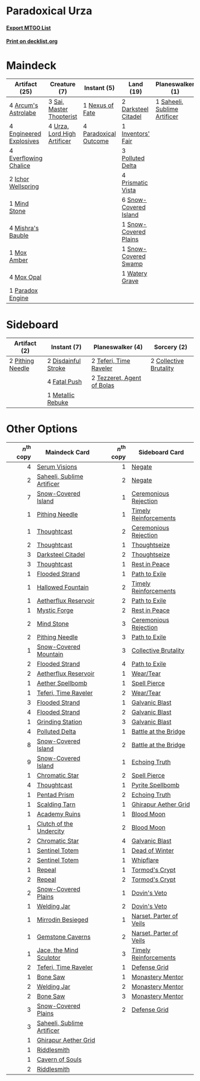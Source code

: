 # Paradoxical Urza

#### [Export MTGO List](../collection/Paradoxical%20Urza/Paradoxical%20Urza.txt)
#### [Print on decklist.org](http://decklist.org/?deckmain=4%09Arcum's%20Astrolabe%0A2%09Darksteel%20Citadel%0A4%09Engineered%20Explosives%0A4%09Everflowing%20Chalice%0A2%09Ichor%20Wellspring%0A1%09Inventors'%20Fair%0A1%09Mind%20Stone%0A4%09Mishra's%20Bauble%0A1%09Mox%20Amber%0A4%09Mox%20Opal%0A1%09Nexus%20of%20Fate%0A1%09Paradox%20Engine%0A4%09Paradoxical%20Outcome%0A3%09Polluted%20Delta%0A4%09Prismatic%20Vista%0A1%09Saheeli,%20Sublime%20Artificer%0A3%09Sai,%20Master%20Thopterist%0A3%09Serum%20Visions%0A6%09Snow-Covered%20Island%0A1%09Snow-Covered%20Plains%0A1%09Snow-Covered%20Swamp%0A4%09Urza,%20Lord%20High%20Artificer%0A1%09Watery%20Grave&deckside=2%09Collective%20Brutality%0A2%09Disdainful%20Stroke%0A4%09Fatal%20Push%0A1%09Metallic%20Rebuke%0A2%09Pithing%20Needle%0A2%09Teferi,%20Time%20Raveler%0A2%09Tezzeret,%20Agent%20of%20Bolas)
# Maindeck

|                                          Artifact (25)                                          |                                             Creature (7)                                             |                                          Instant (5)                                           |                                           Land (19)                                            |                                           Planeswalker (1)                                            |                                       Sorcery (3)                                       |
|-------------------------------------------------------------------------------------------------|------------------------------------------------------------------------------------------------------|------------------------------------------------------------------------------------------------|------------------------------------------------------------------------------------------------|-------------------------------------------------------------------------------------------------------|-----------------------------------------------------------------------------------------|
|4 [Arcum's Astrolabe](http://gatherer.wizards.com/Pages/Card/Details.aspx?multiverseid=464169)   |3 [Sai, Master Thopterist](http://gatherer.wizards.com/Pages/Card/Details.aspx?multiverseid=447205)   |1 [Nexus of Fate](http://gatherer.wizards.com/Pages/Card/Details.aspx?multiverseid=450253)      |2 [Darksteel Citadel](http://gatherer.wizards.com/Pages/Card/Details.aspx?multiverseid=389479)  |1 [Saheeli, Sublime Artificer](http://gatherer.wizards.com/Pages/Card/Details.aspx?multiverseid=461161)|3 [Serum Visions](http://gatherer.wizards.com/Pages/Card/Details.aspx?multiverseid=50145)|
|4 [Engineered Explosives](http://gatherer.wizards.com/Pages/Card/Details.aspx?multiverseid=50139)|4 [Urza, Lord High Artificer](http://gatherer.wizards.com/Pages/Card/Details.aspx?multiverseid=464024)|4 [Paradoxical Outcome](http://gatherer.wizards.com/Pages/Card/Details.aspx?multiverseid=417633)|1 [Inventors' Fair](http://gatherer.wizards.com/Pages/Card/Details.aspx?multiverseid=417820)    |                                                                                                       |                                                                                         |
|4 [Everflowing Chalice](http://gatherer.wizards.com/Pages/Card/Details.aspx?multiverseid=220534) |                                                                                                      |                                                                                                |3 [Polluted Delta](http://gatherer.wizards.com/Pages/Card/Details.aspx?multiverseid=405104)     |                                                                                                       |                                                                                         |
|2 [Ichor Wellspring](http://gatherer.wizards.com/Pages/Card/Details.aspx?multiverseid=389551)    |                                                                                                      |                                                                                                |4 [Prismatic Vista](http://gatherer.wizards.com/Pages/Card/Details.aspx?multiverseid=464193)    |                                                                                                       |                                                                                         |
|1 [Mind Stone](http://gatherer.wizards.com/Pages/Card/Details.aspx?multiverseid=135280)          |                                                                                                      |                                                                                                |6 [Snow-Covered Island](http://gatherer.wizards.com/Pages/Card/Details.aspx?multiverseid=121130)|                                                                                                       |                                                                                         |
|4 [Mishra's Bauble](http://gatherer.wizards.com/Pages/Card/Details.aspx?multiverseid=122122)     |                                                                                                      |                                                                                                |1 [Snow-Covered Plains](http://gatherer.wizards.com/Pages/Card/Details.aspx?multiverseid=121267)|                                                                                                       |                                                                                         |
|1 [Mox Amber](http://gatherer.wizards.com/Pages/Card/Details.aspx?multiverseid=443112)           |                                                                                                      |                                                                                                |1 [Snow-Covered Swamp](http://gatherer.wizards.com/Pages/Card/Details.aspx?multiverseid=121256) |                                                                                                       |                                                                                         |
|4 [Mox Opal](http://gatherer.wizards.com/Pages/Card/Details.aspx?multiverseid=397719)            |                                                                                                      |                                                                                                |1 [Watery Grave](http://gatherer.wizards.com/Pages/Card/Details.aspx?multiverseid=405114)       |                                                                                                       |                                                                                         |
|1 [Paradox Engine](http://gatherer.wizards.com/Pages/Card/Details.aspx?multiverseid=423836)      |                                                                                                      |                                                                                                |                                                                                                |                                                                                                       |                                                                                         |


# Sideboard

|                                       Artifact (2)                                        |                                         Instant (7)                                          |                                          Planeswalker (4)                                           |                                           Sorcery (2)                                           |
|-------------------------------------------------------------------------------------------|----------------------------------------------------------------------------------------------|-----------------------------------------------------------------------------------------------------|-------------------------------------------------------------------------------------------------|
|2 [Pithing Needle](http://gatherer.wizards.com/Pages/Card/Details.aspx?multiverseid=129526)|2 [Disdainful Stroke](http://gatherer.wizards.com/Pages/Card/Details.aspx?multiverseid=420705)|2 [Teferi, Time Raveler](http://gatherer.wizards.com/Pages/Card/Details.aspx?multiverseid=461148)    |2 [Collective Brutality](http://gatherer.wizards.com/Pages/Card/Details.aspx?multiverseid=414380)|
|                                                                                           |4 [Fatal Push](http://gatherer.wizards.com/Pages/Card/Details.aspx?multiverseid=423724)       |2 [Tezzeret, Agent of Bolas](http://gatherer.wizards.com/Pages/Card/Details.aspx?multiverseid=214065)|                                                                                                 |
|                                                                                           |1 [Metallic Rebuke](http://gatherer.wizards.com/Pages/Card/Details.aspx?multiverseid=423706)  |                                                                                                     |                                                                                                 |


# Other Options

|*n*<sup>th</sup> copy|                                            Maindeck Card                                            |*n*<sup>th</sup> copy|                                          Sideboard Card                                          |
|--------------------:|-----------------------------------------------------------------------------------------------------|--------------------:|--------------------------------------------------------------------------------------------------|
|                    4|[Serum Visions](http://gatherer.wizards.com/Pages/Card/Details.aspx?multiverseid=50145)              |                    1|[Negate](http://gatherer.wizards.com/Pages/Card/Details.aspx?multiverseid=423707)                 |
|                    2|[Saheeli, Sublime Artificer](http://gatherer.wizards.com/Pages/Card/Details.aspx?multiverseid=461161)|                    2|[Negate](http://gatherer.wizards.com/Pages/Card/Details.aspx?multiverseid=423707)                 |
|                    7|[Snow-Covered Island](http://gatherer.wizards.com/Pages/Card/Details.aspx?multiverseid=121130)       |                    1|[Ceremonious Rejection](http://gatherer.wizards.com/Pages/Card/Details.aspx?multiverseid=417613)  |
|                    1|[Pithing Needle](http://gatherer.wizards.com/Pages/Card/Details.aspx?multiverseid=129526)            |                    1|[Timely Reinforcements](http://gatherer.wizards.com/Pages/Card/Details.aspx?multiverseid=220074)  |
|                    1|[Thoughtcast](http://gatherer.wizards.com/Pages/Card/Details.aspx?multiverseid=222732)               |                    2|[Ceremonious Rejection](http://gatherer.wizards.com/Pages/Card/Details.aspx?multiverseid=417613)  |
|                    2|[Thoughtcast](http://gatherer.wizards.com/Pages/Card/Details.aspx?multiverseid=222732)               |                    1|[Thoughtseize](http://gatherer.wizards.com/Pages/Card/Details.aspx?multiverseid=438676)           |
|                    3|[Darksteel Citadel](http://gatherer.wizards.com/Pages/Card/Details.aspx?multiverseid=389479)         |                    2|[Thoughtseize](http://gatherer.wizards.com/Pages/Card/Details.aspx?multiverseid=438676)           |
|                    3|[Thoughtcast](http://gatherer.wizards.com/Pages/Card/Details.aspx?multiverseid=222732)               |                    1|[Rest in Peace](http://gatherer.wizards.com/Pages/Card/Details.aspx?multiverseid=442021)          |
|                    1|[Flooded Strand](http://gatherer.wizards.com/Pages/Card/Details.aspx?multiverseid=405098)            |                    1|[Path to Exile](http://gatherer.wizards.com/Pages/Card/Details.aspx?multiverseid=220511)          |
|                    1|[Hallowed Fountain](http://gatherer.wizards.com/Pages/Card/Details.aspx?multiverseid=97071)          |                    2|[Timely Reinforcements](http://gatherer.wizards.com/Pages/Card/Details.aspx?multiverseid=220074)  |
|                    1|[Aetherflux Reservoir](http://gatherer.wizards.com/Pages/Card/Details.aspx?multiverseid=417765)      |                    2|[Path to Exile](http://gatherer.wizards.com/Pages/Card/Details.aspx?multiverseid=220511)          |
|                    1|[Mystic Forge](http://gatherer.wizards.com/Pages/Card/Details.aspx?multiverseid=466987)              |                    2|[Rest in Peace](http://gatherer.wizards.com/Pages/Card/Details.aspx?multiverseid=442021)          |
|                    2|[Mind Stone](http://gatherer.wizards.com/Pages/Card/Details.aspx?multiverseid=135280)                |                    3|[Ceremonious Rejection](http://gatherer.wizards.com/Pages/Card/Details.aspx?multiverseid=417613)  |
|                    2|[Pithing Needle](http://gatherer.wizards.com/Pages/Card/Details.aspx?multiverseid=129526)            |                    3|[Path to Exile](http://gatherer.wizards.com/Pages/Card/Details.aspx?multiverseid=220511)          |
|                    1|[Snow-Covered Mountain](http://gatherer.wizards.com/Pages/Card/Details.aspx?multiverseid=121233)     |                    3|[Collective Brutality](http://gatherer.wizards.com/Pages/Card/Details.aspx?multiverseid=414380)   |
|                    2|[Flooded Strand](http://gatherer.wizards.com/Pages/Card/Details.aspx?multiverseid=405098)            |                    4|[Path to Exile](http://gatherer.wizards.com/Pages/Card/Details.aspx?multiverseid=220511)          |
|                    2|[Aetherflux Reservoir](http://gatherer.wizards.com/Pages/Card/Details.aspx?multiverseid=417765)      |                    1|[Wear/Tear](http://gatherer.wizards.com/Pages/Card/Details.aspx?multiverseid=368950)              |
|                    1|[Aether Spellbomb](http://gatherer.wizards.com/Pages/Card/Details.aspx?multiverseid=220525)          |                    1|[Spell Pierce](http://gatherer.wizards.com/Pages/Card/Details.aspx?multiverseid=425876)           |
|                    1|[Teferi, Time Raveler](http://gatherer.wizards.com/Pages/Card/Details.aspx?multiverseid=461148)      |                    2|[Wear/Tear](http://gatherer.wizards.com/Pages/Card/Details.aspx?multiverseid=368950)              |
|                    3|[Flooded Strand](http://gatherer.wizards.com/Pages/Card/Details.aspx?multiverseid=405098)            |                    1|[Galvanic Blast](http://gatherer.wizards.com/Pages/Card/Details.aspx?multiverseid=442781)         |
|                    4|[Flooded Strand](http://gatherer.wizards.com/Pages/Card/Details.aspx?multiverseid=405098)            |                    2|[Galvanic Blast](http://gatherer.wizards.com/Pages/Card/Details.aspx?multiverseid=442781)         |
|                    1|[Grinding Station](http://gatherer.wizards.com/Pages/Card/Details.aspx?multiverseid=51229)           |                    3|[Galvanic Blast](http://gatherer.wizards.com/Pages/Card/Details.aspx?multiverseid=442781)         |
|                    4|[Polluted Delta](http://gatherer.wizards.com/Pages/Card/Details.aspx?multiverseid=405104)            |                    1|[Battle at the Bridge](http://gatherer.wizards.com/Pages/Card/Details.aspx?multiverseid=423720)   |
|                    8|[Snow-Covered Island](http://gatherer.wizards.com/Pages/Card/Details.aspx?multiverseid=121130)       |                    2|[Battle at the Bridge](http://gatherer.wizards.com/Pages/Card/Details.aspx?multiverseid=423720)   |
|                    9|[Snow-Covered Island](http://gatherer.wizards.com/Pages/Card/Details.aspx?multiverseid=121130)       |                    1|[Echoing Truth](http://gatherer.wizards.com/Pages/Card/Details.aspx?multiverseid=405212)          |
|                    1|[Chromatic Star](http://gatherer.wizards.com/Pages/Card/Details.aspx?multiverseid=135279)            |                    2|[Spell Pierce](http://gatherer.wizards.com/Pages/Card/Details.aspx?multiverseid=425876)           |
|                    4|[Thoughtcast](http://gatherer.wizards.com/Pages/Card/Details.aspx?multiverseid=222732)               |                    1|[Pyrite Spellbomb](http://gatherer.wizards.com/Pages/Card/Details.aspx?multiverseid=442796)       |
|                    1|[Pentad Prism](http://gatherer.wizards.com/Pages/Card/Details.aspx?multiverseid=72860)               |                    2|[Echoing Truth](http://gatherer.wizards.com/Pages/Card/Details.aspx?multiverseid=405212)          |
|                    1|[Scalding Tarn](http://gatherer.wizards.com/Pages/Card/Details.aspx?multiverseid=405107)             |                    1|[Ghirapur Aether Grid](http://gatherer.wizards.com/Pages/Card/Details.aspx?multiverseid=398517)   |
|                    1|[Academy Ruins](http://gatherer.wizards.com/Pages/Card/Details.aspx?multiverseid=370424)             |                    1|[Blood Moon](http://gatherer.wizards.com/Pages/Card/Details.aspx?multiverseid=45386)              |
|                    1|[Clutch of the Undercity](http://gatherer.wizards.com/Pages/Card/Details.aspx?multiverseid=89037)    |                    2|[Blood Moon](http://gatherer.wizards.com/Pages/Card/Details.aspx?multiverseid=45386)              |
|                    2|[Chromatic Star](http://gatherer.wizards.com/Pages/Card/Details.aspx?multiverseid=135279)            |                    4|[Galvanic Blast](http://gatherer.wizards.com/Pages/Card/Details.aspx?multiverseid=442781)         |
|                    1|[Sentinel Totem](http://gatherer.wizards.com/Pages/Card/Details.aspx?multiverseid=435404)            |                    1|[Dead of Winter](http://gatherer.wizards.com/Pages/Card/Details.aspx?multiverseid=464034)         |
|                    2|[Sentinel Totem](http://gatherer.wizards.com/Pages/Card/Details.aspx?multiverseid=435404)            |                    1|[Whipflare](http://gatherer.wizards.com/Pages/Card/Details.aspx?multiverseid=389744)              |
|                    1|[Repeal](http://gatherer.wizards.com/Pages/Card/Details.aspx?multiverseid=405357)                    |                    1|[Tormod's Crypt](http://gatherer.wizards.com/Pages/Card/Details.aspx?multiverseid=389723)         |
|                    2|[Repeal](http://gatherer.wizards.com/Pages/Card/Details.aspx?multiverseid=405357)                    |                    2|[Tormod's Crypt](http://gatherer.wizards.com/Pages/Card/Details.aspx?multiverseid=389723)         |
|                    2|[Snow-Covered Plains](http://gatherer.wizards.com/Pages/Card/Details.aspx?multiverseid=121267)       |                    1|[Dovin's Veto](http://gatherer.wizards.com/Pages/Card/Details.aspx?multiverseid=461120)           |
|                    1|[Welding Jar](http://gatherer.wizards.com/Pages/Card/Details.aspx?multiverseid=48328)                |                    2|[Dovin's Veto](http://gatherer.wizards.com/Pages/Card/Details.aspx?multiverseid=461120)           |
|                    1|[Mirrodin Besieged](http://gatherer.wizards.com/Pages/Card/Details.aspx?multiverseid=464006)         |                    1|[Narset, Parter of Veils](http://gatherer.wizards.com/Pages/Card/Details.aspx?multiverseid=460988)|
|                    1|[Gemstone Caverns](http://gatherer.wizards.com/Pages/Card/Details.aspx?multiverseid=122094)          |                    2|[Narset, Parter of Veils](http://gatherer.wizards.com/Pages/Card/Details.aspx?multiverseid=460988)|
|                    1|[Jace, the Mind Sculptor](http://gatherer.wizards.com/Pages/Card/Details.aspx?multiverseid=442051)   |                    3|[Timely Reinforcements](http://gatherer.wizards.com/Pages/Card/Details.aspx?multiverseid=220074)  |
|                    2|[Teferi, Time Raveler](http://gatherer.wizards.com/Pages/Card/Details.aspx?multiverseid=461148)      |                    1|[Defense Grid](http://gatherer.wizards.com/Pages/Card/Details.aspx?multiverseid=45481)            |
|                    1|[Bone Saw](http://gatherer.wizards.com/Pages/Card/Details.aspx?multiverseid=189270)                  |                    1|[Monastery Mentor](http://gatherer.wizards.com/Pages/Card/Details.aspx?multiverseid=391883)       |
|                    2|[Welding Jar](http://gatherer.wizards.com/Pages/Card/Details.aspx?multiverseid=48328)                |                    2|[Monastery Mentor](http://gatherer.wizards.com/Pages/Card/Details.aspx?multiverseid=391883)       |
|                    2|[Bone Saw](http://gatherer.wizards.com/Pages/Card/Details.aspx?multiverseid=189270)                  |                    3|[Monastery Mentor](http://gatherer.wizards.com/Pages/Card/Details.aspx?multiverseid=391883)       |
|                    3|[Snow-Covered Plains](http://gatherer.wizards.com/Pages/Card/Details.aspx?multiverseid=121267)       |                    2|[Defense Grid](http://gatherer.wizards.com/Pages/Card/Details.aspx?multiverseid=45481)            |
|                    3|[Saheeli, Sublime Artificer](http://gatherer.wizards.com/Pages/Card/Details.aspx?multiverseid=461161)|                     |                                                                                                  |
|                    1|[Ghirapur Aether Grid](http://gatherer.wizards.com/Pages/Card/Details.aspx?multiverseid=398517)      |                     |                                                                                                  |
|                    1|[Riddlesmith](http://gatherer.wizards.com/Pages/Card/Details.aspx?multiverseid=442775)               |                     |                                                                                                  |
|                    1|[Cavern of Souls](http://gatherer.wizards.com/Pages/Card/Details.aspx?multiverseid=278058)           |                     |                                                                                                  |
|                    2|[Riddlesmith](http://gatherer.wizards.com/Pages/Card/Details.aspx?multiverseid=442775)               |                     |                                                                                                  |

